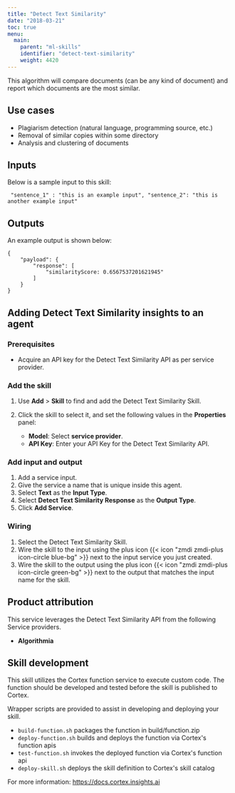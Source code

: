 ```yaml
---
title: "Detect Text Similarity"
date: "2018-03-21"
toc: true
menu:
  main:
    parent: "ml-skills"
    identifier: "detect-text-similarity"
    weight: 4420
---
```


This algorithm will compare documents (can be any kind of document) and report which documents are the most similar.

## Use cases
- Plagiarism detection (natural language, programming source, etc.)
- Removal of similar copies within some directory
- Analysis and clustering of documents



## Inputs

Below is a sample input to this skill:

```
 "sentence_1" : "this is an example input", "sentence_2": "this is another example input"
```
## Outputs

An example output is shown below:
```
{
    "payload": {
        "response": [
            "similarityScore: 0.6567537201621945"
        ]
    }
}
```

## Adding Detect Text Similarity insights to an agent
### Prerequisites
* Acquire an API key for the Detect Text Similarity API as per service provider.

### Add the skill
1. Use **Add** > **Skill** to find and add the Detect Text Similarity Skill.
1. Click the skill to select it, and set the following values in the **Properties** panel:
 
    * **Model**: Select **service provider**.
    * **API Key**: Enter your API Key for the Detect Text Similarity API.

### Add input and output
1. Add a service input.
1. Give the service a name that is unique inside this agent.
1. Select **Text** as the **Input Type**.
1. Select **Detect Text Similarity Response** as the **Output Type**.
1. Click **Add Service**.

### Wiring
1. Select the Detect Text Similarity Skill.
2. Wire the skill to the input using the plus icon {{< icon "zmdi zmdi-plus icon-circle blue-bg" >}} next to the input service you just created.
3. Wire the skill to the output using the plus icon {{< icon "zmdi zmdi-plus icon-circle green-bg" >}} next to the output that matches the input name for the skill.

## Product attribution
This service leverages the Detect Text Similarity API from the following Service providers.
* **Algorithmia**


## Skill development
This skill utilizes the Cortex function service to execute custom code.
The function should be developed and tested before the skill is published to Cortex.
  
Wrapper scripts are provided to assist in developing and deploying your skill.
* `build-function.sh` packages the function in build/function.zip
* `deploy-function.sh` builds and deploys the function via Cortex's function apis
* `test-function.sh` invokes the deployed function via Cortex's function api
* `deploy-skill.sh` deploys the skill definition to Cortex's skill catalog

For more information: https://docs.cortex.insights.ai
